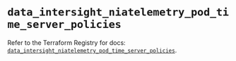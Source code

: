 # `data_intersight_niatelemetry_pod_time_server_policies`

Refer to the Terraform Registry for docs: [`data_intersight_niatelemetry_pod_time_server_policies`](https://registry.terraform.io/providers/ciscodevnet/intersight/1.0.71/docs/data-sources/niatelemetry_pod_time_server_policies).

